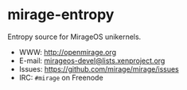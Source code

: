 mirage-entropy
==============

Entropy source for MirageOS unikernels.

* WWW: <http://openmirage.org>
* E-mail: <mirageos-devel@lists.xenproject.org>
* Issues: <https://github.com/mirage/mirage/issues>
* IRC: `#mirage` on Freenode
